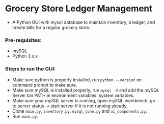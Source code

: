 # Grocery Store Ledger Management
- A Python GUI with mysql database to maintain inventory, a ledger, and create bills for a regular grocery store.

### Pre-requisites:
  - mySQL
  - Python 3.x.x

### Steps to run the GUI:
  - Make sure python is properly installed, run `python --version` on command prompt to make sure.
  - Make sure mySQL is installed properly, run `mysql -V` and add the mySQL Server bin PATH in environment variables' system variables.
  - Make sure your mySQL server is running, open mySQL workbench, go to server status -> start server if it is not running already.
  - Clone `main.py`, `inventory.py`, `mysql_conn.py` and `ui_components.py`.
  - Run `main.py`.
